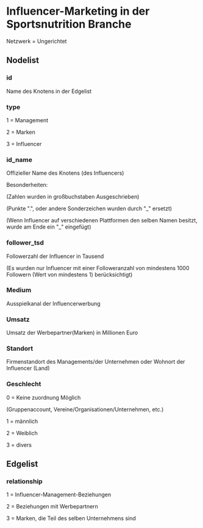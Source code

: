 # Influencer-Marketing in der Sportsnutrition Branche

Netzwerk = Ungerichtet


## Nodelist


### id
Name des Knotens in der Edgelist


### type
1 = Management

2 = Marken

3 = Influencer

### id_name
Offizieller Name des Knotens (des Influencers)

Besonderheiten:

(Zahlen wurden in großbuchstaben Ausgeschrieben)

(Punkte ".", oder andere Sonderzeichen wurden durch "_" ersetzt)

(Wenn Influencer auf verschiedenen Plattformen den selben Namen besitzt, wurde am Ende ein "_" eingefügt)


### follower_tsd
Followerzahl der Influencer in Tausend

(Es wurden nur Influencer mit einer Followeranzahl von mindestens 1000 Followern (Wert von mindestens 1) berücksichtigt)


### Medium
Ausspielkanal der Influencerwerbung


### Umsatz
Umsatz der Werbepartner(Marken) in Millionen Euro


### Standort
Firmenstandort des Managements/der Unternehmen oder Wohnort der Influencer (Land)


### Geschlecht
0 = Keine zuordnung Möglich

(Gruppenaccount, Vereine/Organisationen/Unternehmen, etc.)

1 = männlich

2 = Weiblich

3 = divers


## Edgelist


### relationship
1 = Influencer-Management-Beziehungen

2 = Beziehungen mit Werbepartnern

3 = Marken, die Teil des selben Unternehmens sind
